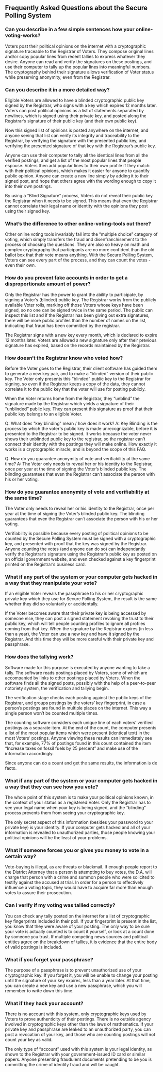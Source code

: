 ## Frequently Asked Questions about the Secure Polling System ##

### Can you describe in a few simple sentences how your online-voting-works? ###

Voters post their political opinions on the internet with a cryptographic signature traceable to the Registrar of Voters.  They compose original lines and/or copy popular lines from recent tallies to express whatever they desire.  Anyone can read and verify the signatures on these postings, and use their computer to tally up the popular lines into meaningful numbers.  The cryptography behind their signature allows verification of Voter status while preserving anonymity, even from the Registrar.

### Can you describe it in a more detailed way? ###

Eligible Voters are allowed to have a blinded cryptographic public key signed by the Registrar, who signs with a key which expires 12 months later.  Voters can post political opinions as a list of statements separated by newlines, which is signed using their private key, and posted along the Registrar’s signature of their public key (and their own public key).

Now this signed list of opinions is posted anywhere on the internet, and anyone seeing that list can verify its integrity and traceability to the Registrar, by verifying the signature with the presented public key, and verifying the presented signature of that key with the Registrar’s public key.

Anyone can use their computer to tally all the identical lines from all the verified postings, and get a list of the most popular lines that people espouse.  Voters then add popular lines to their own profile if they match with their political opinions, which makes it easier for anyone to quantify public opinion.  Anyone can create a new line simply by adding it to their signed post, and hope that others agree with the wording enough to copy it into their own postings.

By using a “Blind Signature” process, Voters do not reveal their public key the Registrar when it needs to be signed.  This means that even the Registrar cannot correlate their legal name or identity with the opinions they post using their signed key.

### What’s the difference to other online-voting-tools out there? ###

Other online voting tools invariably fall into the “multiple choice” category of voting, which simply transfers the fraud and disenfranchisement to the process of choosing the questions.  They are also so heavy on math and complex cryptography that participants are no more confident than the old ballot box that their vote means anything.  With the Secure Polling System, Voters can see every part of the process, and they can count the votes - even their own.

### How do you prevent fake accounts in order to get a disproportionate amount of power? ###

Only the Registrar has the power to grant the ability to participate, by signing a Voter’s (blinded) public key.  The Registrar works from the publicly available Voter rolls, marking off those Voters whose keys have been signed, so no one can be signed twice in the same period.  The public can inspect this list and if the Registrar has been giving out extra signatures, there will be more public profiles than the number of names on the list, indicating that fraud has been committed by the registrar.

The Registrar signs with a new key every month, which is declared to expire 12 months later.  Voters are allowed a new signature only after their previous signature has expired, based on the records maintained by the Registrar.

### How doesn’t the Registrar know who voted how? ###

Before the Voter goes to the Registrar, their client software has guided them to generate a new key pair, and to make a “blinded” version of their public key.  The Voter only presents this “blinded” public key to the Registrar for signing, so even if the Registrar keeps a copy of the data, they cannot correlate it to the public key that the voter will use for posting publicly.

When the Voter returns home from the Registrar, they “unblind” the signature made by the Registrar which yields a signature of their “unblinded” public key.  They can present this signature as proof that their public key belongs to an eligible Voter.

Q: What does "key blinding" mean / how does it work?
A: Key Blinding is the process by which the voter's public key is made unrecognizable, before it is presented to the Registrar to be signed.  It works because the voter never shows their unblinded public key to the registrar, so the registrar can't connect their identity with the postings they will make online.  How exactly it works is a cryptographic miracle, and is beyond the scope of this FAQ.

Q: How do you guarantee anonymity of vote and verifiability at the same time?
A: The Voter only needs to reveal her or his identity to the Registrar, once per year at the time of signing the Voter’s blinded public key.  The blinding guarantees that even the Registrar can’t associate the person with his or her voting.

### How do you guarantee anonymity of vote and verifiability at the same time?  ###

The Voter only needs to reveal her or his identity to the Registrar, once per year at the time of signing the Voter’s blinded public key.  The blinding guarantees that even the Registrar can’t associate the person with his or her voting.

Verifiability is possible because every posting of political opinions to be counted by the Secure Polling System must be signed with a cryptographic key, and presented with proof that the key was signed by the Registrar.  Anyone counting the votes (and anyone can do so) can independantly verify the Registrar’s signature using the Registrar’s public key as posted on an official government website, and even checked against a key fingerprint printed on the Registrar’s business card.

### What if any part of the system or your computer gets hacked in a way that they manipulate your vote? ###

If an eligible Voter reveals the passphrase to his or her cryptographic private key which they use for Secure Polling System, the result is the same whether they did so voluntarily or accidentally.

If the Voter becomes aware that their private key is being accessed by someone else, they can post a signed statement revoking the trust to their public key, which will tell people counting profiles to ignore all profiles coming from that key.  When the signature by the Registrar expires (in less than a year), the Voter can use a new key and have it signed by the Registrar.  And this time they will be more careful with their private key and passphrase.

### How does the tallying work? ###

Software made for this purpose is executed by anyone wanting to take a tally.  The software reads postings placed by Voters, some of which are accompanied by links to other postings placed by Voters.  When the software finds all the signed posts, possibly with the help of a peer-to-peer notoriety system, the verification and tallying begin.

The verification stage checks each posting against the public keys of the Registrar, and groups postings by the voters’ key fingerprint, in case a person’s postings are found in multiple places on the internet.  This way a single person won’t be counted multiple times.

The counting software considers each unique line of each voters’ verified postings as a separate item.  At the end of the count, the computer presents a list of the most popular items which were present (identical text) in the most Voters’ postings.  Anyone viewing these results can immediately see that, for example, 77% of postings found in this count contained the item “Increase taxes on fossil fuels by 25 percent” and make use of the information accordingly.

Since anyone can do a count and get the same results, the information is de facto.

### What if any part of the system or your computer gets hacked in a way that they can see how you vote? ###

The whole point of this system is to make your political opinions known, in the context of your status as a registered Voter.  Only the Registrar has to see your legal name when your key is being signed, and the “blinding” process prevents them from seeing your cryptographic key.

The only secret aspect of this information (besides your password to your private key) is your identity.  If your computer gets hacked and all of your information is revealed to unauthorized parties, those people knowing your political opinions will be the least of your problems.

### What if someone forces you or gives you money to vote in a certain way? ###

Vote-buying is illegal, as are threats or blackmail.  If enough people report to the District Attorney that a person is attempting to buy votes, the D.A. will charge that person with a crime and summon people who were solicited to testify against the accused at trial.  In order for a person to effectively influence a voting topic, they would have to acquire far more than enough votes to assure their prosecution.

### Can I verify if my voting was tallied correctly? ###

You can check any tally posted on the internet for a list of cryptographic key fingerprints included in their poll.  If your fingerprint is present in the list, you know that they were aware of your posting.
The only way to be sure your vote is actually counted is to count it yourself, or look at a count done by someone you trust.  If multiple competing news sources and political entities agree on the breakdown of tallies, it is evidence that the entire body of valid postings is included.

### What if you forget your passphrase? ###

The purpose of a passphrase is to prevent unauthorized use of your cryptographic key.  If you forget it, you will be unable to change your posting until the signature of your key expires, less than a year later.  At that time, you can create a new key and use a new passphrase, which you will remember to write down this time.

### What if they hack your account? ###

There is no account with this system, only cryptographic keys used by Voters to prove authenticity of their postings.  There is no outside agency involved in cryptographic keys other than the laws of mathematics.  If your private key and passphrase are leaked to an unauthorized party, you can post a revocation of your key, and those who are counting postings will not count your key as valid.

The only type of “account” used with this system is your legal identity, as shown to the Registrar with your government-issued ID card or similar papers.  Anyone presenting fraudulent documents pretending to be you is committing the crime of identity fraud and will be caught.
